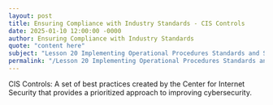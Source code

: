```yaml
---
layout: post
title: Ensuring Compliance with Industry Standards - CIS Controls
date: 2025-01-10 12:00:00 -0000
author: Ensuring Compliance with Industry Standards
quote: "content here"
subject: "Lesson 20 Implementing Operational Procedures Standards and Specifications"
permalink: "/Lesson 20 Implementing Operational Procedures Standards and Specifications/Ensuring Compliance with Industry Standards/Ensuring Compliance with Industry Standards - CIS Controls"
---
```


CIS Controls: A set of best practices created by the Center for Internet Security that provides a prioritized approach to improving cybersecurity.
